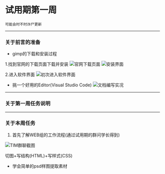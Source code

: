 # 试用期第一周
`可能会时不时诈尸更新`

---

### 关于前言的准备

- gimp的下载和安装过程

1.找到官网的下载页面下载并安装
![官网下载页面](http://static.zybuluo.com/Mark201802/np7eq10z0n8uekdhsq45push/image_1ccvkq7rqsvldum18eqvbmm9rp.png)
![安装界面](http://static.zybuluo.com/Mark201802/gdomt3stny0ps6tshyygz0c1/image_1ccvkudu59id1mpc11eu1f0tbdn16.png)

2.进入软件界面
![初次进入软件界面](http://static.zybuluo.com/Mark201802/sgs2cub286rn7phyoym2tl8c/image_1ccvlmknl1adhtjk1j461r4nscj1j.png)

- 挑一个好用的Editor(Visual Studio Code)
![文档编写实况](http://static.zybuluo.com/Mark201802/rfseuzff1di527h1dbi7c6zi/image_1ccvmk1qr1mobvio1n40a1g18a92t.png)

---

### 关于第一周任务说明

---

### 关于本周任务

1. 首先了解WEB组的工作流程(通过试用期的群问学长得到)

![TIM群聊截图](http://static.zybuluo.com/Mark201802/488ksjdz7g2zl3lhwt9uhl42/image_1ccvmcgornvb1r9v12v2rmfnbe20.png)

切图+写结构(HTML)+写样式(CSS)

- 学会简单的psd样图提取素材
